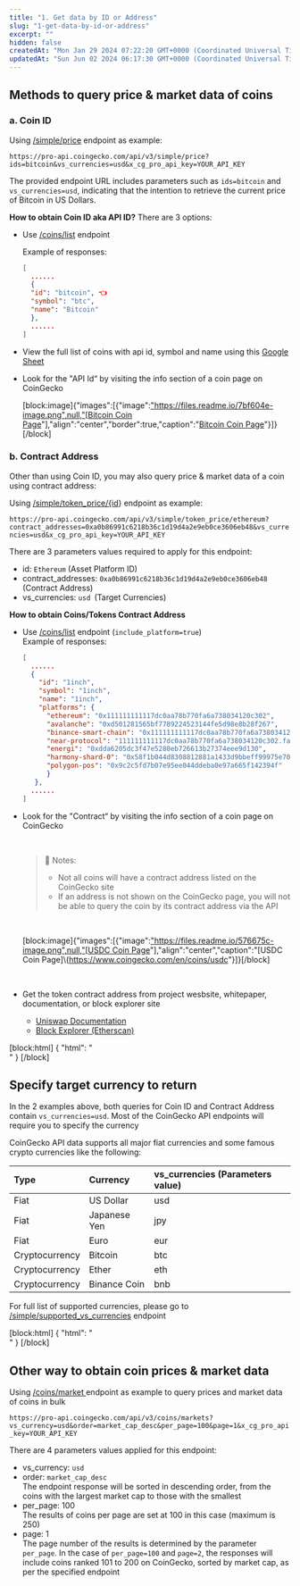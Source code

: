 ```yaml
---
title: "1. Get data by ID or Address"
slug: "1-get-data-by-id-or-address"
excerpt: ""
hidden: false
createdAt: "Mon Jan 29 2024 07:22:20 GMT+0000 (Coordinated Universal Time)"
updatedAt: "Sun Jun 02 2024 06:17:30 GMT+0000 (Coordinated Universal Time)"
---
```

## Methods to query price & market data of coins

### a. Coin ID

Using [/simple/price](/reference/simple-price) endpoint as example:

`https://pro-api.coingecko.com/api/v3/simple/price?ids=bitcoin&vs_currencies=usd&x_cg_pro_api_key=YOUR_API_KEY`

The provided endpoint URL includes parameters such as `ids=bitcoin` and `vs_currencies=usd`, indicating that the intention to retrieve the current price of Bitcoin in US Dollars.

**How to obtain Coin ID aka API ID?** There are 3 options:

- Use [/coins/list](/reference/coins-list) endpoint

  Example of responses: 

  ```json json
  [
    ......
    {
    "id": "bitcoin", 👈
    "symbol": "btc",
    "name": "Bitcoin"
    },
    ......
  ]
  ```

- View the full list of coins with api id, symbol and name using this [Google Sheet](https://docs.google.com/spreadsheets/d/1wTTuxXt8n9q7C4NDXqQpI3wpKu1_5bGVmP9Xz0XGSyU/edit?usp=sharing)

- Look for the "API Id“ by visiting the info section of a coin page on CoinGecko

  [block:image]{"images":[{"image":["https://files.readme.io/7bf604e-image.png",null,"[Bitcoin Coin Page](https://www.coingecko.com/en/coins/bitcoin)"],"align":"center","border":true,"caption":"[Bitcoin Coin Page](https://www.coingecko.com/en/coins/bitcoin)"}]}[/block]

### b. Contract Address

Other than using Coin ID, you may also query price & market data of a coin using contract address:

Using [/simple/token_price/{id](/reference/simple-token-price)} endpoint as example:

`https://pro-api.coingecko.com/api/v3/simple/token_price/ethereum?contract_addresses=0xa0b86991c6218b36c1d19d4a2e9eb0ce3606eb48&vs_currencies=usd&x_cg_pro_api_key=YOUR_API_KEY`

There are 3 parameters values required to apply for this endpoint:

- id: `Ethereum` (Asset Platform ID)
- contract_addresses: `0xa0b86991c6218b36c1d19d4a2e9eb0ce3606eb48` (Contract Address)
- vs_currencies: `usd `(Target Currencies)

**How to obtain Coins/Tokens Contract Address**

- Use [/coins/list](/reference/coins-list) endpoint (`include_platform=true`)  
  Example of responses:
  ```json json
  [
    ......
  	{
      "id": "1inch",
      "symbol": "1inch",
      "name": "1inch",
      "platforms": {
        "ethereum": "0x111111111117dc0aa78b770fa6a738034120c302",
        "avalanche": "0xd501281565bf7789224523144fe5d98e8b28f267",
        "binance-smart-chain": "0x111111111117dc0aa78b770fa6a738034120c302",
        "near-protocol": "111111111117dc0aa78b770fa6a738034120c302.factory.bridge.near",
        "energi": "0xdda6205dc3f47e5280eb726613b27374eee9d130",
        "harmony-shard-0": "0x58f1b044d8308812881a1433d9bbeff99975e70c",
        "polygon-pos": "0x9c2c5fd7b07e95ee044ddeba0e97a665f142394f"
        }
     },
    ......
  ]
  ```
- Look for the "Contract“ by visiting the info section of a coin page on CoinGecko

  <br />

  > 📘 Notes:
  > 
  > - Not all coins will have a contract address listed on the CoinGecko site
  > - If an address is not shown on the CoinGecko page, you will not be able to query the coin by its contract address via the API

  <br />

  [block:image]{"images":[{"image":["https://files.readme.io/576675c-image.png",null,"[USDC Coin Page](https://www.coingecko.com/en/coins/usdc)"],"align":"center","caption":"[USDC Coin Page]\\(<https://www.coingecko.com/en/coins/usdc>"}]}[/block]

  <br />
- Get the token contract address from project wesbsite, whitepaper, documentation, or block explorer site
  - [Uniswap Documentation](https://docs.uniswap.org/protocol/concepts/governance/overview#uni-address)
  - [Block Explorer (Etherscan)](https://etherscan.io/token/0x1f9840a85d5af5bf1d1762f925bdaddc4201f984)

[block:html]
{
  "html": "<br>"
}
[/block]


## Specify target currency to return

In the 2 examples above, both queries for Coin ID and Contract Address contain `vs_currencies=usd`. Most of the CoinGecko API endpoints will require you to specify the currency

CoinGecko API data supports all major fiat currencies and some famous crypto currencies like the following:

| Type           | Currency     | vs_currencies (Parameters value) |
| :------------- | :----------- | :------------------------------- |
| Fiat           | US Dollar    | usd                              |
| Fiat           | Japanese Yen | jpy                              |
| Fiat           | Euro         | eur                              |
| Cryptocurrency | Bitcoin      | btc                              |
| Cryptocurrency | Ether        | eth                              |
| Cryptocurrency | Binance Coin | bnb                              |

For full list of supported currencies, please go to [/simple/supported_vs_currencies](/reference/simple-supported-currencies) endpoint

[block:html]
{
  "html": "<br>"
}
[/block]


## Other way to obtain coin prices & market data

Using [/coins/market ](/reference/coins-markets) endpoint as example to query prices and market data of coins in bulk

`https://pro-api.coingecko.com/api/v3/coins/markets?vs_currency=usd&order=market_cap_desc&per_page=100&page=1&x_cg_pro_api_key=YOUR_API_KEY`

There are 4 parameters values applied for this endpoint:

- vs_currency: `usd`
- order: `market_cap_desc`  
  The endpoint response will be sorted in descending order, from the coins with the largest market cap to those with the smallest
- per_page: 100  
  The results of coins per page are set at 100 in this case (maximum is 250)
- page: 1  
  The page number of the results is determined by the parameter `per_page`. In the case of `per_page=100` and `page=2`, the responses will include coins ranked 101 to 200 on CoinGecko, sorted by market cap, as per the specified endpoint

